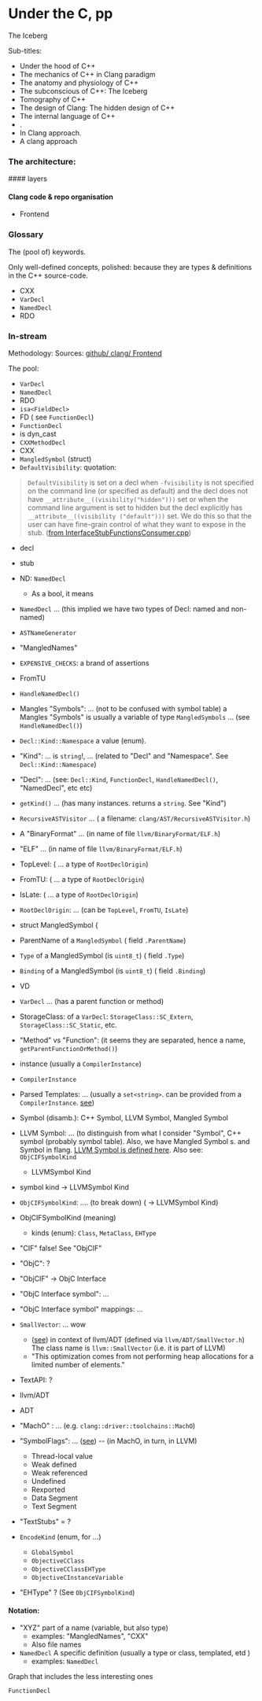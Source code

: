 # Under the C, pp
The Iceberg

Sub-titles:
* Under the hood of C++
* The mechanics of C++ in Clang paradigm
* The anatomy and physiology of C++
* The subconscious of C++: The Iceberg
* Tomography of C++
* The design of Clang: The hidden design of C++
* The internal language of C++
* .
* In Clang approach.
* A clang approach

### The architecture: 
#### layers
#### Clang code & repo organisation
* Frontend


### Glossary
The (pool of) keywords.

Only well-defined concepts, polished:
because they are types & definitions in the C++ source-code.

* CXX
* `VarDecl`
* `NamedDecl`
* RDO

### In-stream
Methodology:
Sources: [github/ clang/ Frontend](https://github.com/llvm/llvm-project/blob/main/clang/lib/Frontend/InterfaceStubFunctionsConsumer.cpp)

The pool:
* `VarDecl`
* `NamedDecl`
* RDO
* `isa<FieldDecl>`
* FD ( see `FunctionDecl`)
* `FunctionDecl`
* is dyn_cast
* `CXXMethodDecl`
* CXX
* `MangledSymbol` (struct)
* `DefaultVisibility`: quotation:
> `DefaultVisibility` is set on a decl when `-fvisibility` is not specified on the command line (or specified as default) and the decl does not have `__attribute__((visibility("hidden")))` set or when the command line argument is set to hidden but the decl explicitly has `__attribute__((visibility ("default")))` set. We do this so that the user can have fine-grain control of what they want to expose in the stub. ([from InterfaceStubFunctionsConsumer.cpp](https://github.com/llvm/llvm-project/blob/main/clang/lib/Frontend/InterfaceStubFunctionsConsumer.cpp#L41))    <!-- a66c09a96dec633c1172a02818859f71fbff4f45  -->
* decl
* stub
* ND: `NamedDecl`
   * As a bool, it means
* `NamedDecl`  ... (this implied we have two types of Decl: named and non-named)
* `ASTNameGenerator`
* "MangledNames"

* `EXPENSIVE_CHECKS`: a brand of assertions
* FromTU
* `HandleNamedDecl()`
* Mangles "Symbols": ... (not to be confused with symbol table) a Mangles "Symbols" is usually a variable of type `MangledSymbols` ... (see `HandleNamedDecl()`)
* `Decl::Kind::Namespace` a value (enum).
* "Kind": ...  is `string`!, ... (related to "Decl" and "Namespace". See `Decl::Kind::Namespace`)
* "Decl": ... (see: `Decl::Kind`, `FunctionDecl`, `HandleNamedDecl()`, "NamedDecl", etc etc)
* `getKind()` ... (has many instances. returns a `string`. See "Kind")

* `RecursiveASTVisitor` ... ( a filename: `clang/AST/RecursiveASTVisitor.h`)
* A "BinaryFormat" ... (in name of file `llvm/BinaryFormat/ELF.h`)
* "ELF" ... (in name of file `llvm/BinaryFormat/ELF.h`)
* TopLevel: ( ... a type of `RootDeclOrigin`)
* FromTU: ( ... a type of `RootDeclOrigin`)
* IsLate: ( ... a type of `RootDeclOrigin`)
* `RootDeclOrigin`: ... (can be `TopLevel`, `FromTU`, `IsLate`)

*  struct MangledSymbol {
*  ParentName of a `MangledSymbol`  ( field `.ParentName`)
*  `Type` of a MangledSymbol (is `uint8_t`)    ( field `.Type`)
*  `Binding` of a MangledSymbol (is `uint8_t`)   ( field `.Binding`)
  
* VD
* `VarDecl` ... (has a parent function or method)
* StorageClass: of a `VarDecl`: `StorageClass::SC_Extern`, `StorageClass::SC_Static`, etc.
* "Method" vs "Function": (it seems they are separated, hence a name, `getParentFunctionOrMethod()`)

* instance (usually a `CompilerInstance`)
* `CompilerInstance`
* Parsed Templates: ... (usually a `set<string>`. can be provided from a `CompilerInstance`. [see]( https://github.com/llvm/llvm-project/blob/main/clang/lib/Frontend/InterfaceStubFunctionsConsumer.cpp#L21 ))

* Symbol (disamb.): C++ Symbol, LLVM Symbol, Mangled Symbol

* LLVM Symbol: ... (to distinguish from what I consider "Symbol", C++ symbol (probably symbol table). Also, we have Mangled Symbol s. and Symbol in flang. [LLVM Symbol is defined here](https://github.com/llvm/llvm-project/blob/main/llvm/include/llvm/TextAPI/Symbol.h). Also see: `ObjCIFSymbolKind`
   * LLVMSymbol Kind

* symbol kind -> LLVMSymbol Kind
* `ObjCIFSymbolKind`: .... (to break down) ( -> LLVMSymbol Kind)
* ObjCIFSymbolKind (meaning)
   * kinds (enum): `Class`, `MetaClass`, `EHType`
* "CIF" false! See "ObjCIF"
* "ObjC": ?
* "ObjCIF" -> ObjC Interface
* "ObjC Interface symbol": ...
* "ObjC Interface symbol" mappings: ...

* `SmallVector`: ... wow
   * ([see](https://llvm.org/doxygen/classllvm_1_1SmallVector.html)) in context of llvm/ADT (defined via `llvm/ADT/SmallVector.h`) The class name is `llvm::SmallVector` (i.e. it is part of LLVM)
   *  "This optimization comes from not performing heap allocations for a limited number of elements."
* TextAPI: ?
* llvm/ADT
* ADT
* "MachO" : ... (e.g. `clang::driver::toolchains::MachO`)
* "SymbolFlags": ... ([see](https://github.com/llvm/llvm-project/blob/main/llvm/include/llvm/TextAPI/Symbol.h#L24C12-L24C23)) -- (in MachO, in turn, in LLVM)
   * Thread-local value
   * Weak defined
   * Weak referenced
   * Undefined
   * Rexported
   * Data Segment  
   * Text Segment
* "TextStubs" = ?
* `EncodeKind` (enum, for ...)
  * `GlobalSymbol`
  * `ObjectiveCClass`
  * `ObjectiveCClassEHType`
  * `ObjectiveCInstanceVariable`
* "EHType" ? (See `ObjCIFSymbolKind`)

#### Notation:
* "XYZ" part of a name (variable, but also type)
   * examples: "MangledNames", "CXX"
   * Also file names
* `NamedDecl` A specific definition (usually a type or class, templated, etd )
   * examples:  `NamedDecl` 


Graph that includes the less interesting ones

`FunctionDecl`
